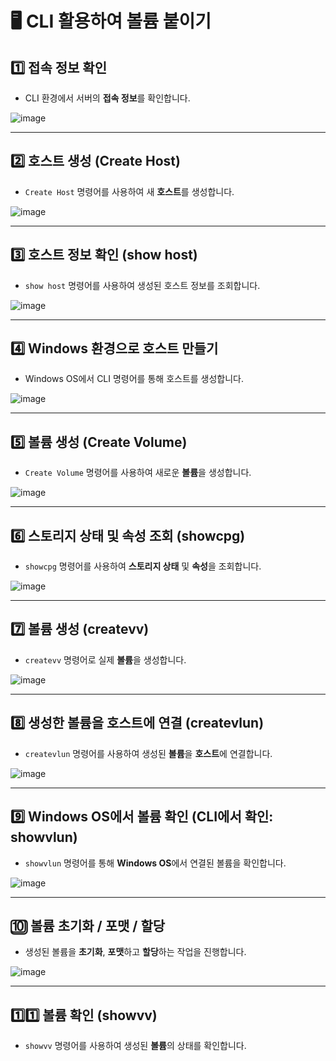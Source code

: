 # 🖥️ CLI 활용하여 볼륨 붙이기

## 1️⃣ 접속 정보 확인
- CLI 환경에서 서버의 **접속 정보**를 확인합니다.

![image](https://github.com/user-attachments/assets/c4f7c156-0076-483b-8c1e-4464f9a99c98)

---

## 2️⃣ 호스트 생성 (Create Host)
- `Create Host` 명령어를 사용하여 새 **호스트**를 생성합니다.

![image](https://github.com/user-attachments/assets/bce08cae-fec4-4347-8c47-37f112a730bf)

---

## 3️⃣ 호스트 정보 확인 (show host)
- `show host` 명령어를 사용하여 생성된 호스트 정보를 조회합니다.

![image](https://github.com/user-attachments/assets/cc33e08f-160e-427b-b6d3-e283203b7efb)

---

## 4️⃣ Windows 환경으로 호스트 만들기
- Windows OS에서 CLI 명령어를 통해 호스트를 생성합니다.

![image](https://github.com/user-attachments/assets/d5754fbc-b168-4b8d-81a0-c81b62102cb5)

---

## 5️⃣ 볼륨 생성 (Create Volume)
- `Create Volume` 명령어를 사용하여 새로운 **볼륨**을 생성합니다.

![image](https://github.com/user-attachments/assets/d26c3382-922d-4be2-872d-98ae091f1aa9)

---

## 6️⃣ 스토리지 상태 및 속성 조회 (showcpg)
- `showcpg` 명령어를 사용하여 **스토리지 상태** 및 **속성**을 조회합니다.

![image](https://github.com/user-attachments/assets/a0d41465-71fe-4053-aa92-2ddc32809010)

---

## 7️⃣ 볼륨 생성 (createvv)
- `createvv` 명령어로 실제 **볼륨**을 생성합니다.

![image](https://github.com/user-attachments/assets/f78dd105-efcb-4b59-8025-c4458f9b20a5)

---

## 8️⃣ 생성한 볼륨을 호스트에 연결 (createvlun)
- `createvlun` 명령어를 사용하여 생성된 **볼륨**을 **호스트**에 연결합니다.

![image](https://github.com/user-attachments/assets/8dd155bf-0685-4659-9b27-a75c995f1463)

---

## 9️⃣ Windows OS에서 볼륨 확인 (CLI에서 확인: showvlun)
- `showvlun` 명령어를 통해 **Windows OS**에서 연결된 볼륨을 확인합니다.

![image](https://github.com/user-attachments/assets/c53775e0-63e9-403d-91e2-02648e2c08f7)

---

## 🔟 볼륨 초기화 / 포맷 / 할당
- 생성된 볼륨을 **초기화**, **포맷**하고 **할당**하는 작업을 진행합니다.

![image](https://github.com/user-attachments/assets/5e45d4a8-fe05-4f96-aa45-4ba664e52894)

---

## 1️⃣1️⃣ 볼륨 확인 (showvv)
- `showvv` 명령어를 사용하여 생성된 **볼륨**의 상태를 확인합니다.
